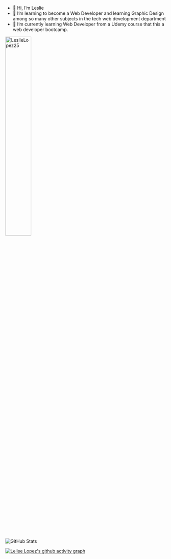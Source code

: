 - 👋 Hi, I’m Leslie
- 👀 I’m learning to become a Web Developer and learning Graphic Design among so many other subjects in the tech web development department
- 🌱 I’m currently learning Web Developer from a Udemy course that this a web developer bootcamp.

<img width="40%" src="https://github-readme-stats.vercel.app/api/top-langs?username=LeslieLopez25&show_icons=true&theme=holi&title_color=ff8000&text_color=ffffff&bg_color=6a6a6a&locale=en&layout=compact&hide_border=true" alt="LeslieLopez25" />

![GitHub Stats](https://github-readme-stats.vercel.app/api?username=LeslieLopez25&theme=holi)

[![Lelise Lopez's github activity graph](https://github-readme-activity-graph.vercel.app/graph?username=LeslieLopez25&theme=react-dark)](https://github.com/LeslieLopez25/github-readme-activity-graph)

<!---
LeslieLopez25/LeslieLopez25 is a ✨ special ✨ repository because its `README.md` (this file) appears on your GitHub profile.
You can click the Preview link to take a look at your changes.
--->
